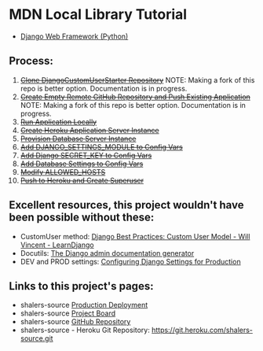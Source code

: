# MDN Local Library Tutorial
* [Django Web Framework (Python)](https://developer.mozilla.org/en-US/docs/Learn/Server-side/Django)

## Process:
1. [~~Clone DjangoCustomUserStarter Repository~~](notes/clone_django_custom_user_starter_repo.md) NOTE: Making a fork of this repo is better option. Documentation is in progress.
1. [~~Create Empty Remote GitHub Repository and Push Existing Application~~](notes/create_empty_remote_repo_push_existing_application.md) NOTE: Making a fork of this repo is better option. Documentation is in progress.
1. [~~Run Application Locally~~](notes/run_application_locally.md)
1. [~~Create Heroku Application Server Instance~~](notes/create_heroku_application_server_instance.md)
1. [~~Provision Database Server Instance~~](notes/provision_database_server_instance.md)
1. [~~Add DJANGO_SETTINGS_MODULE to Config Vars~~](notes/add_django_settings_module_to_config_vars.md)
1. [~~Add Django SECRET_KEY to Config Vars~~](notes/add_secret_key_to_config_vars.md)
1. [~~Add Database Settings to Config Vars~~](notes/add_database_settings_to_config_vars.md)
1. [~~Modify ALLOWED_HOSTS~~](notes/modify_allowed_hosts.md)
1. [~~Push to Heroku and Create Superuser~~](notes/push_to_heroku_and_createsuperuser.md)

## Excellent resources, this project wouldn't have been possible without these:
* CustomUser method: [Django Best Practices: Custom User Model - Will Vincent - LearnDjango](https://learndjango.com/tutorials/django-custom-user-model)
* Docutils: [The Django admin documentation generator](https://docs.djangoproject.com/en/4.0/ref/contrib/admin/admindocs/)
* DEV and PROD settings: [Configuring Django Settings for Production](https://thinkster.io/tutorials/configuring-django-settings-for-production)

## Links to this project's pages:
* shalers-source [Production Deployment](https://shalers-source.herokuapp.com/)
* shalers-source [Project Board](https://github.com/brucestull/shalers-source/projects/1)
* shalers-source [GitHub Repository](https://github.com/brucestull/shalers-source)
* shalers-source - Heroku Git Repository: https://git.heroku.com/shalers-source.git

